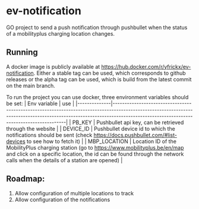 # ev-notification

GO project to send a push notification through pushbullet when the status of a mobilityplus charging location changes.

## Running

A docker image is publicly available at https://hub.docker.com/r/yfrickx/ev-notification.
Either a stable tag can be used, which corresponds to github releases or the alpha tag can be used, which is build from the latest commit on the main branch.

To run the project you can use docker, three environment variables should be set:
| Env variable | use                                                                                                                                                                                                                  |
|--------------|----------------------------------------------------------------------------------------------------------------------------------------------------------------------------------------------------------------------|
| PB_KEY       | Pushbullet api key, can be retrieved through the website                                                                                                                                                             |
| DEVICE_ID    | Pushbullet device id to which the notifications should be sent (check https://docs.pushbullet.com/#list-devices to see how to fetch it)                                                                              |
| MBP_LOCATION | Location ID of the MobilityPlus charging station (go to https://www.mobilityplus.be/en/map and click on a specific location, the id can be found through the network calls when the details of a station are opened) |

## Roadmap:
1. Allow configuration of multiple locations to track
2. Allow configuration of the notifications

